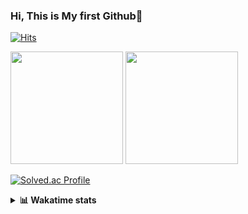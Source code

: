 ### Hi, This is My first Github👋
[![Hits](https://hits.seeyoufarm.com/api/count/incr/badge.svg?url=https%3A%2F%2Fgithub.com%2FJonghyun-Park1027&count_bg=%2379C83D&title_bg=%23555555&icon=&icon_color=%23E7E7E7&title=hits&edge_flat=false)](https://hits.seeyoufarm.com)
<br>


<p>
  <img height="180em" src="https://github-readme-stats-eight-rho-29.vercel.app/api?username=Jonghyun-Park1027&show_icons=true&include_all_commits=true&bg_color=30,e96443,904e95&title_color=fff&text_color=fff">
  <img height="180em" src="https://github-readme-stats-eight-rho-29.vercel.app/api/top-langs/?username=Jonghyun-Park1027&layout=compact&bg_color=30,e96443,904e95&title_color=fff&text_color=fff">


[![Solved.ac Profile](http://mazassumnida.wtf/api/v2/generate_badge?boj=ppjjhh1027)](https://solved.ac/ppjjhh1027/)

</p>
<details>
<summary><b>📊 Wakatime stats</b><br></summary>
<div>
<hr/>



<!--START_SECTION:waka-->
![Code Time](http://img.shields.io/badge/Code%20Time-588%20hrs%2039%20mins-blue)

![Profile Views](http://img.shields.io/badge/Profile%20Views-4-blue)

**🐱 My GitHub Data** 

> 📦 67.5 kB Used in GitHub's Storage 
 > 
> 🏆 146 Contributions in the Year 2023
 > 
> 🚫 Not Opted to Hire
 > 
> 📜 6 Public Repositories 
 > 
> 🔑 2 Private Repositories 
 > 
**I'm an Early 🐤** 

```text
🌞 Morning                39 commits          █████░░░░░░░░░░░░░░░░░░░░   20.42 % 
🌆 Daytime                114 commits         ███████████████░░░░░░░░░░   59.69 % 
🌃 Evening                36 commits          █████░░░░░░░░░░░░░░░░░░░░   18.85 % 
🌙 Night                  2 commits           ░░░░░░░░░░░░░░░░░░░░░░░░░   01.05 % 
```
📅 **I'm Most Productive on Friday** 

```text
Monday                   34 commits          ████░░░░░░░░░░░░░░░░░░░░░   17.80 % 
Tuesday                  18 commits          ██░░░░░░░░░░░░░░░░░░░░░░░   09.42 % 
Wednesday                8 commits           █░░░░░░░░░░░░░░░░░░░░░░░░   04.19 % 
Thursday                 20 commits          ███░░░░░░░░░░░░░░░░░░░░░░   10.47 % 
Friday                   56 commits          ███████░░░░░░░░░░░░░░░░░░   29.32 % 
Saturday                 17 commits          ██░░░░░░░░░░░░░░░░░░░░░░░   08.90 % 
Sunday                   38 commits          █████░░░░░░░░░░░░░░░░░░░░   19.90 % 
```


📊 **This Week I Spent My Time On** 

```text
🕑︎ Time Zone: Asia/Seoul

💬 Programming Languages: 
Assembly                 20 hrs 23 mins      ████████████████████░░░░░   80.13 % 
Python                   3 hrs 2 mins        ███░░░░░░░░░░░░░░░░░░░░░░   11.92 % 
TSQL                     40 mins             █░░░░░░░░░░░░░░░░░░░░░░░░   02.67 % 
Text                     32 mins             █░░░░░░░░░░░░░░░░░░░░░░░░   02.13 % 
ActionScript 3           20 mins             ░░░░░░░░░░░░░░░░░░░░░░░░░   01.35 % 

🔥 Editors: 
PyCharm                  23 hrs 39 mins      ███████████████████████░░   92.93 % 
VS Code                  1 hr 47 mins        ██░░░░░░░░░░░░░░░░░░░░░░░   07.07 % 

🐱‍💻 Projects: 
데이크루                     20 hrs 19 mins      ████████████████████░░░░░   79.88 % 
dacon_신약개발               1 hr 57 mins        ██░░░░░░░░░░░░░░░░░░░░░░░   07.68 % 
Codingtest               1 hr 47 mins        ██░░░░░░░░░░░░░░░░░░░░░░░   07.07 % 
실기                       39 mins             █░░░░░░░░░░░░░░░░░░░░░░░░   02.57 % 
Unknown Project          20 mins             ░░░░░░░░░░░░░░░░░░░░░░░░░   01.31 % 

💻 Operating System: 
Windows                  25 hrs 26 mins      █████████████████████████   100.00 % 
```

**I Mostly Code in Jupyter Notebook** 

```text
Jupyter Notebook         6 repos             █████████████████████░░░░   85.71 % 
C++                      1 repo              ████░░░░░░░░░░░░░░░░░░░░░   14.29 % 
```




 Last Updated on 02/09/2023 18:33:56 UTC
<!--END_SECTION:waka-->
</details>



